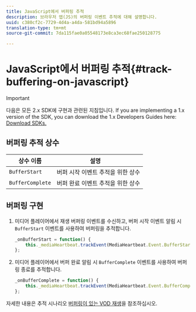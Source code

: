```yaml
---
title: JavaScript에서 버퍼링 추적
description: 브라우저 앱(JS)의 버퍼링 이벤트 추적에 대해 설명합니다.
uuid: c380cf2c-7729-4d4a-a4da-581bd94a5896
translation-type: tm+mt
source-git-commit: 7da115fae0a05548173e8ca3ec68fae250128775

---
```



# JavaScript에서 버퍼링 추적{#track-buffering-on-javascript}

>[!IMPORTANT]
>
>다음은 모든 2.x SDK에 구현과 관련된 지침입니다. If you are implementing a 1.x version of the SDK, you can download the 1.x Developers Guides here: [Download SDKs.](/help/sdk-implement/download-sdks.md)

## 버퍼링 추적 상수

| 상수 이름 | 설명     |
|---|---|
| `BufferStart` | 버퍼 시작 이벤트 추적을 위한 상수 |
| `BufferComplete` | 버퍼 완료 이벤트 추적을 위한 상수 |

## 버퍼링 구현

1. 미디어 플레이어에서 재생 버퍼링 이벤트를 수신하고, 버퍼 시작 이벤트 알림 시 `BufferStart` 이벤트를 사용하여 버퍼링을 추적합니다.

   ```js
   _onBufferStart = function() { 
       this._mediaHeartbeat.trackEvent(MediaHeartbeat.Event.BufferStart); 
   };
   ```

1. 미디어 플레이어에서 버퍼 완료 알림 시 `BufferComplete` 이벤트를 사용하여 버퍼링 종료를 추적합니다.

   ```js
   _onBufferComplete = function() { 
       this._mediaHeartbeat.trackEvent(MediaHeartbeat.Event.BufferComplete); 
   };
   ```

자세한 내용은 추적 시나리오 [버퍼링이 있는 VOD 재생](/help/sdk-implement/tracking-scenarios/vod-buffering.md)을 참조하십시오.
